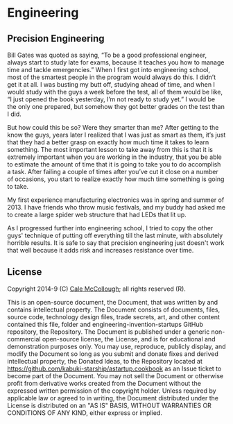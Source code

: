 # Engineering

## Precision Engineering

Bill Gates was quoted as saying, “To be a good professional engineer, always start to study late for exams, because it teaches you how to manage time and tackle emergencies.” When I first got into engineering school, most of the smartest people in the program would always do this. I didn’t get it at all. I was busting my butt off, studying ahead of time, and when I would study with the guys a week before the test, all of them would be like, “I just opened the book yesterday, I’m not ready to study yet.” I would be the only one prepared, but somehow they got better grades on the test than I did.

But how could this be so? Were they smarter than me? After getting to the know the guys, years later I realized that I was just as smart as them, it’s just that they had a better grasp on exactly how much time it takes to learn something.
The most important lesson to take away from this is that it is extremely important when you are working in the industry, that you be able to estimate the amount of time that it is going to take you to do accomplish a task. After failing a couple of times after you’ve cut it close on a number of occasions, you start to realize exactly how much time something is going to take.

My first experience manufacturing electronics was in spring and summer of 2013. I have friends who throw music festivals, and my buddy had asked me to create a large spider web structure that had LEDs that lit up.

As I progressed further into engineering school, I tried to copy the other guys' technique of putting off everything till the last minute, with absolutely horrible results. It is safe to say that precision engineering just doesn't work that well because it adds risk and increases resistance over time.

## License

Copyright 2014-9 (C) [Cale McCollough](https://calemccollough.github.io); all rights reserved (R).

This is an open-source document, the Document, that was written by and contains intellectual property. The Document consists of documents, files, source code, technology design files, trade secrets, art, and other content contained this file, folder and engineering-invention-startups GitHub repository, the Repository. The Document is published under a generic non-commercial open-source license, the License, and is for educational and demonstration purposes only. You may use, reproduce, publicly display, and modify the Document so long as you submit and donate fixes and derived intellectual property, the Donated Ideas, to the Repository located at <https://github.com/kabuki-starship/astartup.cookbook> as an Issue ticket to become part of the Document. You may not sell the Document or otherwise profit from derivative works created from the Document without the expressed written permission of the copyright holder. Unless required by applicable law or agreed to in writing, the Document distributed under the License is distributed on an "AS IS" BASIS, WITHOUT WARRANTIES OR CONDITIONS OF ANY KIND, either express or implied.

